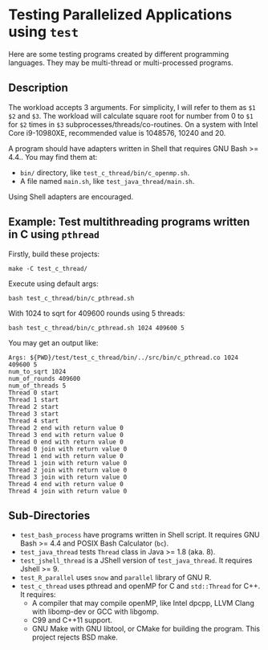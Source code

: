 # Testing Parallelized Applications using `test`

Here are some testing programs created by different programming languages. They may be multi-thread or multi-processed programs.

## Description

The workload accepts 3 arguments. For simplicity, I will refer to them as `$1` `$2` and `$3`. The workload will calculate square root for number from 0 to `$1` for `$2` times in `$3` subprocesses/threads/co-routines. On a system with Intel Core i9-10980XE, recommended value is 1048576, 10240 and 20.

A program should have adapters written in Shell that requires GNU Bash >= 4.4.. You may find them at:

- `bin/` directory, like `test_c_thread/bin/c_openmp.sh`.
- A file named `main.sh`, like `test_java_thread/main.sh`.

Using Shell adapters are encouraged.

## Example: Test multithreading programs written in C using `pthread`

Firstly, build these projects:

```shell
make -C test_c_thread/
```

Execute using default args:

```shell
bash test_c_thread/bin/c_pthread.sh
```

With 1024 to sqrt for 409600 rounds using 5 threads:

```shell
bash test_c_thread/bin/c_pthread.sh 1024 409600 5
```

You may get an output like:

```text
Args: ${PWD}/test/test_c_thread/bin/../src/bin/c_pthread.co 1024 409600 5
num_to_sqrt 1024
num_of_rounds 409600
num_of_threads 5
Thread 0 start
Thread 1 start
Thread 2 start
Thread 3 start
Thread 4 start
Thread 2 end with return value 0
Thread 3 end with return value 0
Thread 0 end with return value 0
Thread 0 join with return value 0
Thread 1 end with return value 0
Thread 1 join with return value 0
Thread 2 join with return value 0
Thread 3 join with return value 0
Thread 4 end with return value 0
Thread 4 join with return value 0
```

## Sub-Directories

- `test_bash_process` have programs written in Shell script. It requires GNU Bash >= 4.4 and POSIX Bash Calculator (`bc`).
- `test_java_thread` tests `Thread` class in Java >= 1.8 (aka. 8).
- `test_jshell_thread` is a JShell version of `test_java_thread`. It requires Jshell >= 9.
- `test_R_parallel` uses `snow` and `parallel` library of GNU R.
- `test_c_thread` uses pthread and openMP for C and `std::Thread` for C++. It requires:
  - A compiler that may compile openMP, like Intel dpcpp, LLVM Clang with libomp-dev or GCC with libgomp.
  - C99 and C++11 support.
  - GNU Make with GNU libtool, or CMake for building the program. This project rejects BSD make.

